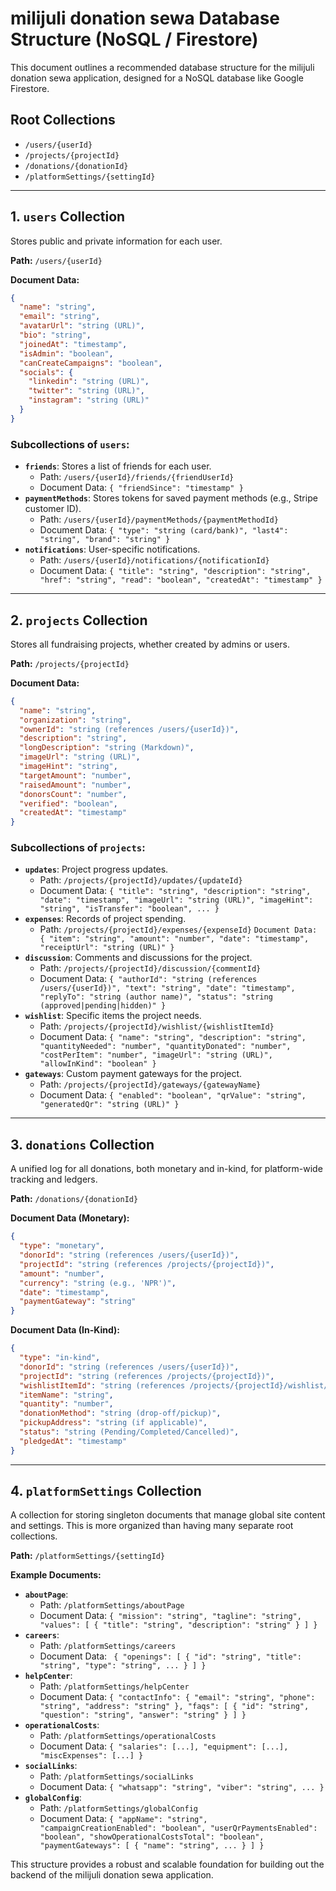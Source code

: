 # milijuli donation sewa Database Structure (NoSQL / Firestore)

This document outlines a recommended database structure for the milijuli donation sewa application, designed for a NoSQL database like Google Firestore.

## Root Collections

-   `/users/{userId}`
-   `/projects/{projectId}`
-   `/donations/{donationId}`
-   `/platformSettings/{settingId}`

---

## 1. `users` Collection

Stores public and private information for each user.

**Path:** `/users/{userId}`

**Document Data:**

```json
{
  "name": "string",
  "email": "string",
  "avatarUrl": "string (URL)",
  "bio": "string",
  "joinedAt": "timestamp",
  "isAdmin": "boolean",
  "canCreateCampaigns": "boolean",
  "socials": {
    "linkedin": "string (URL)",
    "twitter": "string (URL)",
    "instagram": "string (URL)"
  }
}
```

### Subcollections of `users`:

-   **`friends`**: Stores a list of friends for each user.
    -   Path: `/users/{userId}/friends/{friendUserId}`
    -   Document Data: `{ "friendSince": "timestamp" }`
-   **`paymentMethods`**: Stores tokens for saved payment methods (e.g., Stripe customer ID).
    -   Path: `/users/{userId}/paymentMethods/{paymentMethodId}`
    -   Document Data: `{ "type": "string (card/bank)", "last4": "string", "brand": "string" }`
-   **`notifications`**: User-specific notifications.
    -   Path: `/users/{userId}/notifications/{notificationId}`
    -   Document Data: `{ "title": "string", "description": "string", "href": "string", "read": "boolean", "createdAt": "timestamp" }`

---

## 2. `projects` Collection

Stores all fundraising projects, whether created by admins or users.

**Path:** `/projects/{projectId}`

**Document Data:**

```json
{
  "name": "string",
  "organization": "string",
  "ownerId": "string (references /users/{userId})",
  "description": "string",
  "longDescription": "string (Markdown)",
  "imageUrl": "string (URL)",
  "imageHint": "string",
  "targetAmount": "number",
  "raisedAmount": "number",
  "donorsCount": "number",
  "verified": "boolean",
  "createdAt": "timestamp"
}
```

### Subcollections of `projects`:

-   **`updates`**: Project progress updates.
    -   Path: `/projects/{projectId}/updates/{updateId}`
    -   Document Data: `{ "title": "string", "description": "string", "date": "timestamp", "imageUrl": "string (URL)", "imageHint": "string", "isTransfer": "boolean", ... }`
-   **`expenses`**: Records of project spending.
    -   Path: `/projects/{projectId}/expenses/{expenseId}`
     `Document Data: { "item": "string", "amount": "number", "date": "timestamp", "receiptUrl": "string (URL)" }`
-   **`discussion`**: Comments and discussions for the project.
    -   Path: `/projects/{projectId}/discussion/{commentId}`
    -   Document Data: `{ "authorId": "string (references /users/{userId})", "text": "string", "date": "timestamp", "replyTo": "string (author name)", "status": "string (approved|pending|hidden)" }`
-   **`wishlist`**: Specific items the project needs.
    -   Path: `/projects/{projectId}/wishlist/{wishlistItemId}`
    -   Document Data: `{ "name": "string", "description": "string", "quantityNeeded": "number", "quantityDonated": "number", "costPerItem": "number", "imageUrl": "string (URL)", "allowInKind": "boolean" }`
-   **`gateways`**: Custom payment gateways for the project.
    -   Path: `/projects/{projectId}/gateways/{gatewayName}`
    -   Document Data: `{ "enabled": "boolean", "qrValue": "string", "generatedQr": "string (URL)" }`

---

## 3. `donations` Collection

A unified log for all donations, both monetary and in-kind, for platform-wide tracking and ledgers.

**Path:** `/donations/{donationId}`

**Document Data (Monetary):**

```json
{
  "type": "monetary",
  "donorId": "string (references /users/{userId})",
  "projectId": "string (references /projects/{projectId})",
  "amount": "number",
  "currency": "string (e.g., 'NPR')",
  "date": "timestamp",
  "paymentGateway": "string"
}
```

**Document Data (In-Kind):**

```json
{
  "type": "in-kind",
  "donorId": "string (references /users/{userId})",
  "projectId": "string (references /projects/{projectId})",
  "wishlistItemId": "string (references /projects/{projectId}/wishlist/{wishlistItemId})",
  "itemName": "string",
  "quantity": "number",
  "donationMethod": "string (drop-off/pickup)",
  "pickupAddress": "string (if applicable)",
  "status": "string (Pending/Completed/Cancelled)",
  "pledgedAt": "timestamp"
}
```

---

## 4. `platformSettings` Collection

A collection for storing singleton documents that manage global site content and settings. This is more organized than having many separate root collections.

**Path:** `/platformSettings/{settingId}`

**Example Documents:**

-   **`aboutPage`**:
    -   Path: `/platformSettings/aboutPage`
    -   Document Data: `{ "mission": "string", "tagline": "string", "values": [ { "title": "string", "description": "string" } ] }`
-   **`careers`**:
    -   Path: `/platformSettings/careers`
    -   Document Data: ` { "openings": [ { "id": "string", "title": "string", "type": "string", ... } ] }`
-   **`helpCenter`**:
    -   Path: `/platformSettings/helpCenter`
    -   Document Data: `{ "contactInfo": { "email": "string", "phone": "string", "address": "string" }, "faqs": [ { "id": "string", "question": "string", "answer": "string" } ] }`
-   **`operationalCosts`**:
    -   Path: `/platformSettings/operationalCosts`
    -   Document Data: `{ "salaries": [...], "equipment": [...], "miscExpenses": [...] }`
-   **`socialLinks`**:
    -   Path: `/platformSettings/socialLinks`
    -   Document Data: `{ "whatsapp": "string", "viber": "string", ... }`
-   **`globalConfig`**:
    -   Path: `/platformSettings/globalConfig`
    -   Document Data: `{ "appName": "string", "campaignCreationEnabled": "boolean", "userQrPaymentsEnabled": "boolean", "showOperationalCostsTotal": "boolean", "paymentGateways": [ { "name": "string", ... } ] }`

This structure provides a robust and scalable foundation for building out the backend of the milijuli donation sewa application.
